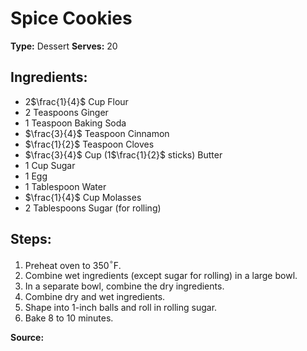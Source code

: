 # Spice Cookies

**Type:** Dessert
**Serves:** 20

## Ingredients:
- 2$\frac{1}{4}$ Cup Flour
- 2 Teaspoons Ginger
- 1 Teaspoon Baking Soda
- $\frac{3}{4}$ Teaspoon Cinnamon
- $\frac{1}{2}$ Teaspoon Cloves
- $\frac{3}{4}$ Cup (1$\frac{1}{2}$ sticks) Butter
- 1 Cup Sugar
- 1 Egg
- 1 Tablespoon Water
- $\frac{1}{4}$ Cup Molasses
- 2 Tablespoons Sugar (for rolling)

## Steps:
1. Preheat oven to 350$^\circ$F.
2. Combine wet ingredients (except sugar for rolling) in a large bowl.
3. In a separate bowl, combine the dry ingredients.
4. Combine dry and wet ingredients.
5. Shape into 1-inch balls and roll in rolling sugar.
6. Bake 8 to 10 minutes.

**Source:**
